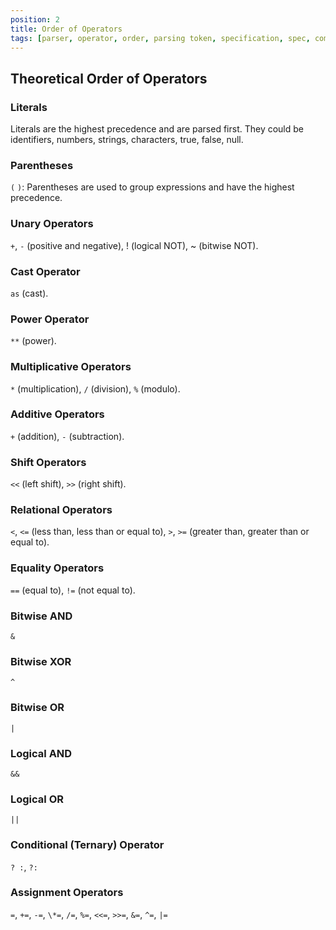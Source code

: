 ```yaml
---
position: 2
title: Order of Operators
tags: [parser, operator, order, parsing token, specification, spec, compiler]
---
```


## Theoretical Order of Operators

### Literals

Literals are the highest precedence and are parsed first. They could be identifiers, numbers, strings, characters, true, false, null.

### Parentheses

`(` `)`: Parentheses are used to group expressions and have the highest precedence.

### Unary Operators

`+`, `-` (positive and negative), ! (logical NOT), ~ (bitwise NOT).

### Cast Operator

`as` (cast).

### Power Operator

`**` (power).

### Multiplicative Operators

`*` (multiplication), `/` (division), `%` (modulo).

### Additive Operators

`+` (addition), `-` (subtraction).

### Shift Operators

`<<` (left shift), `>>` (right shift).

### Relational Operators

`<`, `<=` (less than, less than or equal to), `>`, `>=` (greater than, greater than or equal to).

### Equality Operators

`==` (equal to), `!=` (not equal to).

### Bitwise AND

`&`

### Bitwise XOR

`^`

### Bitwise OR

`|`

### Logical AND

`&&`

### Logical OR

`||`

### Conditional (Ternary) Operator

`? :`, `?:`

### Assignment Operators

`=`, `+=`, `-=`, `\*=`, `/=`, `%=`, `<<=`, `>>=`, `&=`, `^=`, `|=`
